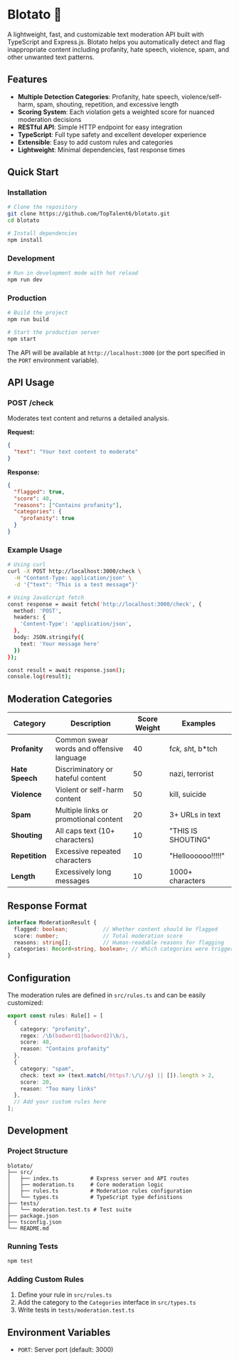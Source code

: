 # Blotato 🥔

A lightweight, fast, and customizable text moderation API built with TypeScript and Express.js. Blotato helps you automatically detect and flag inappropriate content including profanity, hate speech, violence, spam, and other unwanted text patterns.

## Features

- **Multiple Detection Categories**: Profanity, hate speech, violence/self-harm, spam, shouting, repetition, and excessive length
- **Scoring System**: Each violation gets a weighted score for nuanced moderation decisions
- **RESTful API**: Simple HTTP endpoint for easy integration
- **TypeScript**: Full type safety and excellent developer experience
- **Extensible**: Easy to add custom rules and categories
- **Lightweight**: Minimal dependencies, fast response times

## Quick Start

### Installation

```bash
# Clone the repository
git clone https://github.com/TopTalent6/blotato.git
cd blotato

# Install dependencies
npm install
```

### Development

```bash
# Run in development mode with hot reload
npm run dev
```

### Production

```bash
# Build the project
npm run build

# Start the production server
npm start
```

The API will be available at `http://localhost:3000` (or the port specified in the `PORT` environment variable).

## API Usage

### POST /check

Moderates text content and returns a detailed analysis.

**Request:**
```json
{
  "text": "Your text content to moderate"
}
```

**Response:**
```json
{
  "flagged": true,
  "score": 40,
  "reasons": ["Contains profanity"],
  "categories": {
    "profanity": true
  }
}
```

### Example Usage

```bash
# Using curl
curl -X POST http://localhost:3000/check \
  -H "Content-Type: application/json" \
  -d '{"text": "This is a test message"}'

# Using JavaScript fetch
const response = await fetch('http://localhost:3000/check', {
  method: 'POST',
  headers: {
    'Content-Type': 'application/json',
  },
  body: JSON.stringify({
    text: 'Your message here'
  })
});

const result = await response.json();
console.log(result);
```

## Moderation Categories

| Category | Description | Score Weight | Examples |
|----------|-------------|--------------|----------|
| **Profanity** | Common swear words and offensive language | 40 | f*ck, sh*t, b*tch |
| **Hate Speech** | Discriminatory or hateful content | 50 | nazi, terrorist |
| **Violence** | Violent or self-harm content | 50 | kill, suicide |
| **Spam** | Multiple links or promotional content | 20 | 3+ URLs in text |
| **Shouting** | All caps text (10+ characters) | 10 | "THIS IS SHOUTING" |
| **Repetition** | Excessive repeated characters | 10 | "Helloooooo!!!!!" |
| **Length** | Excessively long messages | 10 | 1000+ characters |

## Response Format

```typescript
interface ModerationResult {
  flagged: boolean;           // Whether content should be flagged
  score: number;              // Total moderation score
  reasons: string[];          // Human-readable reasons for flagging
  categories: Record<string, boolean>; // Which categories were triggered
}
```

## Configuration

The moderation rules are defined in `src/rules.ts` and can be easily customized:

```typescript
export const rules: Rule[] = [
  { 
    category: "profanity", 
    regex: /\b(badword1|badword2)\b/i, 
    score: 40, 
    reason: "Contains profanity" 
  },
  { 
    category: "spam", 
    check: text => (text.match(/https?:\/\//g) || []).length > 2, 
    score: 20, 
    reason: "Too many links" 
  },
  // Add your custom rules here
];
```

## Development

### Project Structure

```
blotato/
├── src/
│   ├── index.ts          # Express server and API routes
│   ├── moderation.ts     # Core moderation logic
│   ├── rules.ts          # Moderation rules configuration
│   └── types.ts          # TypeScript type definitions
├── tests/
│   └── moderation.test.ts # Test suite
├── package.json
├── tsconfig.json
└── README.md
```

### Running Tests

```bash
npm test
```

### Adding Custom Rules

1. Define your rule in `src/rules.ts`
2. Add the category to the `Categories` interface in `src/types.ts`
3. Write tests in `tests/moderation.test.ts`

## Environment Variables

- `PORT`: Server port (default: 3000)

